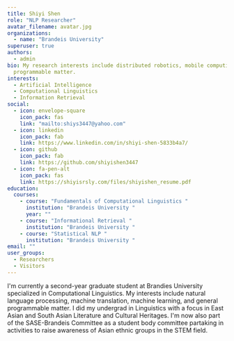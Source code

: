 ```yaml
---
title: Shiyi Shen
role: "NLP Researcher"
avatar_filename: avatar.jpg
organizations:
  - name: "Brandeis University"
superuser: true
authors:
  - admin
bio: My research interests include distributed robotics, mobile computing and
  programmable matter.
interests:
  - Artificial Intelligence
  - Computational Linguistics
  - Information Retrieval
social:
  - icon: envelope-square
    icon_pack: fas
    link: "mailto:shiys3447@yahoo.com"
  - icon: linkedin
    icon_pack: fab
    link: https://www.linkedin.com/in/shiyi-shen-5833b4a7/
  - icon: github
    icon_pack: fab
    link: https://github.com/shiyishen3447
  - icon: fa-pen-alt
    icon_pack: fas
    link: https://shiyisrsly.com/files/shiyishen_resume.pdf
education:
  courses:
    - course: "Fundamentals of Computational Linguistics "
      institution: "Brandeis University "
      year: ""
    - course: "Informational Retrieval "
      institution: "Brandeis University "
    - course: "Statistical NLP "
      institution: "Brandeis University "
email: ""
user_groups:
  - Researchers
  - Visitors
---
```

I'm currently a second-year graduate student at Brandies University specialized in Computational Linguistics. My interests include natural language processing, machine translation, machine learning, and general programmable matter. I did my undergrad in Linguistics with a focus in East Asian and South Asian Literature and Cultural Heritages. I'm now also part of the SASE-Brandeis Committee as a student body committee partaking in activities to raise awareness of Asian ethnic groups in the STEM field.